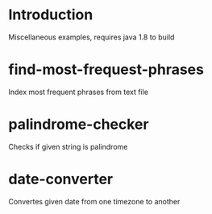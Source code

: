 # Introduction

Miscellaneous examples, requires java 1.8 to build

# find-most-frequest-phrases

Index most frequent phrases from  text file 

# palindrome-checker

Checks if given string is palindrome

# date-converter 

Convertes given date from one timezone to another